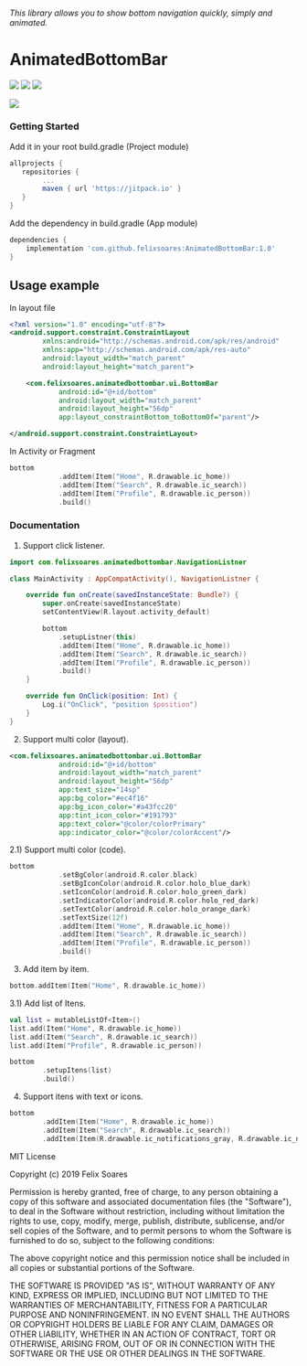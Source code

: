 ###### This library allows you to show bottom navigation quickly, simply and animated.


# AnimatedBottomBar


![](https://img.shields.io/badge/SDK-19+-success.svg) ![](https://img.shields.io/badge/Android%20Arsenal-Animated%20Bottom%20Bar-orange.svg) ![](https://img.shields.io/badge/Version-1.0-blue.svg)

![](https://media.giphy.com/media/3Wv7KC3EK813AginQK/giphy.gif)

### Getting Started

Add it in your root build.gradle (Project module)

```gradle
allprojects {
   repositories {
        ...
        maven { url 'https://jitpack.io' }
   }
}
```

Add the dependency in build.gradle (App module)

```gradle
dependencies {
	implementation 'com.github.felixsoares:AnimatedBottomBar:1.0'
}
```
## Usage example

In layout file

```xml
<?xml version="1.0" encoding="utf-8"?>
<android.support.constraint.ConstraintLayout
        xmlns:android="http://schemas.android.com/apk/res/android"
        xmlns:app="http://schemas.android.com/apk/res-auto"
        android:layout_width="match_parent"
        android:layout_height="match_parent">

    <com.felixsoares.animatedbottombar.ui.BottomBar
            android:id="@+id/bottom"
            android:layout_width="match_parent"
            android:layout_height="56dp"
            app:layout_constraintBottom_toBottomOf="parent"/>

</android.support.constraint.ConstraintLayout>
```

In Activity or Fragment

```kotlin
bottom
            .addItem(Item("Home", R.drawable.ic_home))
            .addItem(Item("Search", R.drawable.ic_search))
            .addItem(Item("Profile", R.drawable.ic_person))
            .build()
```

### Documentation

1) Support click listener.

```kotlin
import com.felixsoares.animatedbottombar.NavigationListner

class MainActivity : AppCompatActivity(), NavigationListner {

    override fun onCreate(savedInstanceState: Bundle?) {
        super.onCreate(savedInstanceState)
        setContentView(R.layout.activity_default)

        bottom
            .setupListner(this)
            .addItem(Item("Home", R.drawable.ic_home))
            .addItem(Item("Search", R.drawable.ic_search))
            .addItem(Item("Profile", R.drawable.ic_person))
            .build()
    }

    override fun OnClick(position: Int) {
        Log.i("OnClick", "position $position")
    }
}
```

2) Support multi color (layout).

```xml
<com.felixsoares.animatedbottombar.ui.BottomBar
            android:id="@+id/bottom"
            android:layout_width="match_parent"
            android:layout_height="56dp"
            app:text_size="14sp"
            app:bg_color="#ec4f16"
            app:bg_icon_color="#a43fcc20"
            app:tint_icon_color="#191793"
            app:text_color="@color/colorPrimary"
            app:indicator_color="@color/colorAccent"/>
```

2.1) Support multi color (code).

```kotlin
bottom
            .setBgColor(android.R.color.black)
            .setBgIconColor(android.R.color.holo_blue_dark)
            .setIconColor(android.R.color.holo_green_dark)
            .setIndicatorColor(android.R.color.holo_red_dark)
            .setTextColor(android.R.color.holo_orange_dark)
            .setTextSize(12f)
            .addItem(Item("Home", R.drawable.ic_home))
            .addItem(Item("Search", R.drawable.ic_search))
            .addItem(Item("Profile", R.drawable.ic_person))
            .build()
```

3) Add item by item.

```kotlin
bottom.addItem(Item("Home", R.drawable.ic_home))
```

3.1) Add list of Itens.

```kotlin
val list = mutableListOf<Item>()
list.add(Item("Home", R.drawable.ic_home))
list.add(Item("Search", R.drawable.ic_search))
list.add(Item("Profile", R.drawable.ic_person))

bottom
		.setupItens(list)
		.build()
```

4) Support itens with text or icons.

```kotlin
bottom
		.addItem(Item("Home", R.drawable.ic_home))
		.addItem(Item("Search", R.drawable.ic_search))
		.addItem(Item(R.drawable.ic_notifications_gray, R.drawable.ic_notifications))
```

MIT License

Copyright (c) 2019 Felix Soares

Permission is hereby granted, free of charge, to any person obtaining a copy
of this software and associated documentation files (the "Software"), to deal
in the Software without restriction, including without limitation the rights
to use, copy, modify, merge, publish, distribute, sublicense, and/or sell
copies of the Software, and to permit persons to whom the Software is
furnished to do so, subject to the following conditions:

The above copyright notice and this permission notice shall be included in all
copies or substantial portions of the Software.

THE SOFTWARE IS PROVIDED "AS IS", WITHOUT WARRANTY OF ANY KIND, EXPRESS OR
IMPLIED, INCLUDING BUT NOT LIMITED TO THE WARRANTIES OF MERCHANTABILITY,
FITNESS FOR A PARTICULAR PURPOSE AND NONINFRINGEMENT. IN NO EVENT SHALL THE
AUTHORS OR COPYRIGHT HOLDERS BE LIABLE FOR ANY CLAIM, DAMAGES OR OTHER
LIABILITY, WHETHER IN AN ACTION OF CONTRACT, TORT OR OTHERWISE, ARISING FROM,
OUT OF OR IN CONNECTION WITH THE SOFTWARE OR THE USE OR OTHER DEALINGS IN THE
SOFTWARE.
